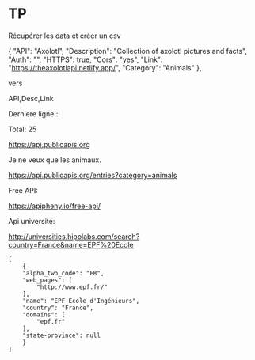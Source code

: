 # TP

Récupérer les data et créer un csv

{
"API": "Axolotl",
"Description": "Collection of axolotl pictures and facts",
"Auth": "",
"HTTPS": true,
"Cors": "yes",
"Link": "https://theaxolotlapi.netlify.app/",
"Category": "Animals"
},

vers 


API,Desc,Link

Derniere ligne : 

Total: 25

https://api.publicapis.org


Je ne veux que les animaux.

https://api.publicapis.org/entries?category=animals


Free API:

https://apipheny.io/free-api/



Api université:


http://universities.hipolabs.com/search?country=France&name=EPF%20Ecole

    [
        {
        "alpha_two_code": "FR",
        "web_pages": [
            "http://www.epf.fr/"
        ],
        "name": "EPF Ecole d'Ingénieurs",
        "country": "France",
        "domains": [
            "epf.fr"
        ],
        "state-province": null
        }
    ]